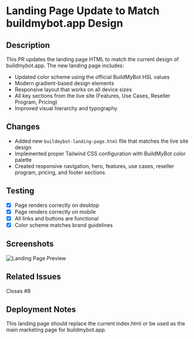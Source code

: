 # Landing Page Update to Match buildmybot.app Design

## Description
This PR updates the landing page HTML to match the current design of buildmybot.app. The new landing page includes:

- Updated color scheme using the official BuildMyBot HSL values
- Modern gradient-based design elements
- Responsive layout that works on all device sizes
- All key sections from the live site (Features, Use Cases, Reseller Program, Pricing)
- Improved visual hierarchy and typography

## Changes
- Added new `buildmybot-landing-page.html` file that matches the live site design
- Implemented proper Tailwind CSS configuration with BuildMyBot color palette
- Created responsive navigation, hero, features, use cases, reseller program, pricing, and footer sections

## Testing
- [x] Page renders correctly on desktop
- [x] Page renders correctly on mobile
- [x] All links and buttons are functional
- [x] Color scheme matches brand guidelines

## Screenshots
![Landing Page Preview](https://buildmybot.app/og-image.png)

## Related Issues
Closes #8

## Deployment Notes
This landing page should replace the current index.html or be used as the main marketing page for buildmybot.app.